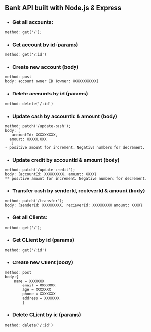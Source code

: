 ## Bank API built with Node.js & Express 



* ### Get all accounts:
```
method: get('/');
```

* ### Get account by id (params)
```
method: get('/:id')
```

* ### Create new account (body)
```
method: post
body: account owner ID (owner: XXXXXXXXXXX)
```

* ### Delete accounts by id (params)
```
method: delete('/:id')
```

* ### Update cash by accountId & amount (body)
```
method: patch('/update-cash');
body: {
   accountId: XXXXXXXXX,
  amount: XXXXX.XXX
   }
- positive amount for increment. Negative numbers for decrement.
```
* ### Update credit by accountId & amount (body)
```
method: patch('/update-credit');
body: {accountId: XXXXXXXXX, amount: XXXX}
** positive amount for increment. Negative numbers for decrement.
```

* ### Transfer cash by senderId, recieverId & amount (body)
```
method: patch('/transfer');
body: {senderId: XXXXXXXXX, recieverId: XXXXXXXXX amount: XXXX}
```


* ### Get all Clients:
```
method: get('/');
```

* ### Get CLient by id (params)
```
method: get('/:id')
```

* ### Create new Client (body)
```
method: post
body:{
    name = XXXXXXX
        email = XXXXXXX
        age = XXXXXXX
        phone = XXXXXXX
        address = XXXXXXX
        }
```
* ### Delete CLient by id (params)
```
method: delete('/:id')
```